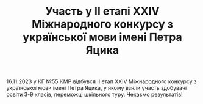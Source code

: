 ﻿---
title: Участь у ІІ етапі ХХІV Міжнародного конкурсу з української мови імені Петра Яцика
---

16.11.2023 у КГ №55 КМР відбувся ІІ етап ХХІV Міжнародного конкурсу з української мови імені Петра Яцика, у якому взяли участь здобувачі освіти 3-9 класів, переможці шкільного туру. Чекаємо результатів!

<slideshow />
